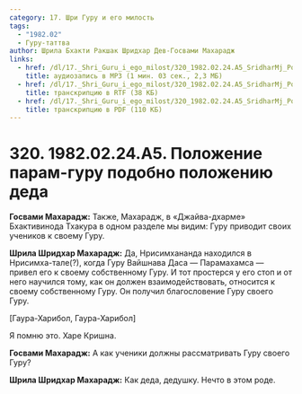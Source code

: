 ```yaml
---
category: 17. Шри Гуру и его милость
tags:
  - "1982.02"
  - Гуру-таттва
author: Шрила Бхакти Ракшак Шридхар Дев-Госвами Махарадж
links:
  - href: /dl/17._Shri_Guru_i_ego_milost/320_1982.02.24.A5_SridharMj_Polozhenie_param_guru_podobno_polozheniju_deda.mp3
    title: аудиозапись в MP3 (1 мин. 03 сек., 2,3 МБ)
  - href: /dl/17._Shri_Guru_i_ego_milost/320_1982.02.24.A5_SridharMj_Polozhenie_param_guru_podobno_polozheniju_deda.rtf
    title: транскрипцию в RTF (38 КБ)
  - href: /dl/17._Shri_Guru_i_ego_milost/320_1982.02.24.A5_SridharMj_Polozhenie_param_guru_podobno_polozheniju_deda.pdf
    title: транскрипцию в PDF (110 КБ)
---
```


# 320. 1982.02.24.А5. Положение парам-гуру подобно положению деда

**Госвами Махарадж:** Также, Махарадж, в «Джайва-дхарме» Бхактивинода Тхакура в одном разделе мы видим: Гуру приводит своих учеников к своему Гуру.

**Шрила Шридхар Махарадж:** Да, Нрисимхананда находился в Нрисимха-тале(?), когда Гуру Вайшнава Даса — Парамахамса — привел его к своему собственному Гуру. И тот простерся у его стоп и от него научился тому, как он должен взаимодействовать, относится к своему собственному Гуру. Он получил благословение Гуру своего Гуру.

[Гаура-Харибол, Гаура-Харибол]

Я помню это. Харе Кришна.

**Госвами Махарадж:** А как ученики должны рассматривать Гуру своего Гуру?

**Шрила Шридхар Махарадж:** Как деда, дедушку. Нечто в этом роде.

